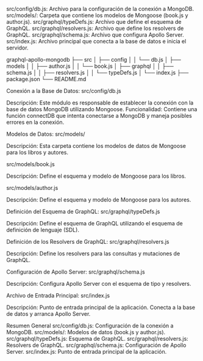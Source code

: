 src/config/db.js: Archivo para la configuración de la conexión a MongoDB.
src/models/: Carpeta que contiene los modelos de Mongoose (book.js y author.js).
src/graphql/typeDefs.js: Archivo que define el esquema de GraphQL.
src/graphql/resolvers.js: Archivo que define los resolvers de GraphQL.
src/graphql/schema.js: Archivo que configura Apollo Server.
src/index.js: Archivo principal que conecta a la base de datos e inicia el servidor.


graphql-apollo-mongodb
├── src
│   ├── config
│   │   └── db.js
│   ├── models
│   │   ├── author.js
│   │   └── book.js
│   ├── graphql
│   │   ├── schema.js
│   │   ├── resolvers.js
│   │   └── typeDefs.js
│   └── index.js
├── package.json
└── README.md

Conexión a la Base de Datos: src/config/db.js

Descripción: Este módulo es responsable de establecer la conexión con la base de datos MongoDB utilizando Mongoose.
Funcionalidad: Contiene una función connectDB que intenta conectarse a MongoDB y maneja posibles errores en la conexión.

Modelos de Datos: src/models/

Descripción: Esta carpeta contiene los modelos de datos de Mongoose para los libros y autores.

src/models/book.js

Descripción: Define el esquema y modelo de Mongoose para los libros.

src/models/author.js

Descripción: Define el esquema y modelo de Mongoose para los autores.

Definición del Esquema de GraphQL: src/graphql/typeDefs.js

Descripción: Define el esquema de GraphQL utilizando el esquema de definición de lenguaje (SDL).

Definición de los Resolvers de GraphQL: src/graphql/resolvers.js

Descripción: Define los resolvers para las consultas y mutaciones de GraphQL.

Configuración de Apollo Server: src/graphql/schema.js

Descripción: Configura Apollo Server con el esquema de tipo y resolvers.

Archivo de Entrada Principal: src/index.js

Descripción: Punto de entrada principal de la aplicación. Conecta a la base de datos y arranca Apollo Server.

Resumen General
src/config/db.js: Configuración de la conexión a MongoDB.
src/models/: Modelos de datos (book.js y author.js).
src/graphql/typeDefs.js: Esquema de GraphQL.
src/graphql/resolvers.js: Resolvers de GraphQL.
src/graphql/schema.js: Configuración de Apollo Server.
src/index.js: Punto de entrada principal de la aplicación.